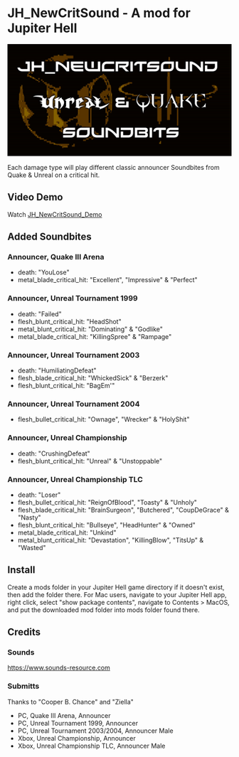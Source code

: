 # JH_NewCritSound - A mod for Jupiter Hell

![Mod preview Picture: JH_NewCritSound, Unreal & Quake Soundbites.](/JH_NewCritSound_SP.jpg)

Each damage type will play different classic announcer Soundbites from Quake & Unreal on a critical hit.


## Video Demo
Watch [JH_NewCritSound_Demo](https://imagekit.io/player/embed/g4m3m0ds/JH_NewCritSound/JH_NewCritSound_Demo.mp4?updatedAt=1744652787444&thumbnail=https%3A%2F%2Fik.imagekit.io%2Fg4m3m0ds%2FJH_NewCritSound%2FJH_NewCritSound_Demo.mp4%2Fik-thumbnail.jpg%3FupdatedAt%3D1744652787444&updatedAt=1744652787444)


## Added Soundbites

### Announcer, Quake III Arena
 - death: "YouLose"
 - metal_blade_critical_hit: "Excellent", "Impressive" & "Perfect"

### Announcer, Unreal Tournament 1999
 - death: "Failed"
 - flesh_blunt_critical_hit: "HeadShot"
 - metal_blunt_critical_hit: "Dominating" & "Godlike" 
 - metal_blade_critical_hit: "KillingSpree" & "Rampage"

### Announcer, Unreal Tournament 2003
 - death: "HumiliatingDefeat"
 - flesh_blade_critical_hit: "WhickedSick" & "Berzerk"
 - flesh_blunt_critical_hit: "BagEm'"
 
### Announcer, Unreal Tournament 2004
 - flesh_bullet_critical_hit: "Ownage", "Wrecker" & "HolyShit"

### Announcer, Unreal Championship
 - death: "CrushingDefeat"
 - flesh_blunt_critical_hit: "Unreal" & "Unstoppable"

### Announcer, Unreal Championship TLC
 - death: "Loser"
 - flesh_bullet_critical_hit: "ReignOfBlood", "Toasty" & "Unholy"
 - flesh_blade_critical_hit: "BrainSurgeon", "Butchered", "CoupDeGrace" & "Nasty" 
 - flesh_blunt_critical_hit: "Bullseye", "HeadHunter" & "Owned"
 - metal_blade_critical_hit: "Unkind"
 - metal_blunt_critical_hit: "Devastation", "KillingBlow", "TitsUp" & "Wasted"


## Install
Create a mods folder in your Jupiter Hell game directory if it doesn't exist, then add the folder there.
For Mac users, navigate to your Jupiter Hell app, right click, select "show package contents", navigate to Contents > MacOS, and put the downloaded mod folder into mods folder found there.


## Credits

### Sounds
https://www.sounds-resource.com 

### Submitts
Thanks to "Cooper B. Chance" and "Ziella"
 - PC, Quake III Arena, Announcer
 - PC, Unreal Tournament 1999, Announcer
 - PC, Unreal Tournament 2003/2004, Announcer Male
 - Xbox, Unreal Championship, Announcer
 - Xbox, Unreal Championship TLC, Announcer Male
